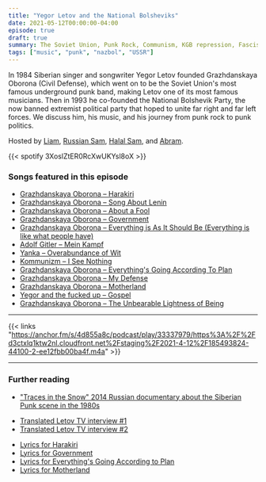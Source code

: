 ```yaml
---
title: "Yegor Letov and the National Bolsheviks"
date: 2021-05-12T00:00:00-04:00
episode: true
draft: true
summary: The Soviet Union, Punk Rock, Communism, KGB repression, Fascism, and more in this episode about Siberian singer and songwriter Yegor Letov
tags: ["music", "punk", "nazbol", "USSR"]
---
```


In 1984 Siberian singer and songwriter Yegor Letov founded Grazhdanskaya Oborona (Civil Defense), which went on to be the Soviet Union's most famous underground punk band, making Letov one of its most famous musicians. Then in 1993 he co-founded the National Bolshevik Party, the now banned extremist political party that hoped to unite far right and far left forces. We discuss him, his music, and his journey from punk rock to punk politics.

Hosted by [Liam](https://twitter.com/LegoRacers2), [Russian Sam](https://twitter.com/OverproducedPMC), [Halal Sam](https://twitter.com/halaljew), and [Abram](https://twitter.com/abnormcore).


{{< spotify 3XoslZtER0RcXwUKYsl8oX >}}

### Songs featured in this episode
* [Grazhdanskaya Oborona – Harakiri](https://www.youtube.com/watch?v=XaF0GB58G_A)
* [Grazhdanskaya Oborona – Song About Lenin](https://www.youtube.com/watch?v=c8RWxHnvxWI)
* [Grazhdanskaya Oborona – About a Fool](https://www.youtube.com/watch?v=z-dFAvux5Vg)
* [Grazhdanskaya Oborona – Government](https://www.youtube.com/watch?v=IXdUmBJQAKM)
* [Grazhdanskaya Oborona – Everything is As It Should Be (Everything is like what people have)](https://www.youtube.com/watch?v=c0bZVAJvEtk)
* [Adolf Gitler – Mein Kampf](https://www.youtube.com/watch?v=H_BoeI2-E4w)
* [Yanka – Overabundance of Wit](https://www.youtube.com/watch?v=ZB6VobpbxDE)
* [Kommunizm – I See Nothing](https://www.youtube.com/watch?v=XMtctSjB0Mo)
* [Grazhdanskaya Oborona – Everything's Going According To Plan](https://www.youtube.com/watch?v=XG7JRvtsh1U)
* [Grazhdanskaya Oborona – My Defense](https://www.youtube.com/watch?v=9Fg-fhuDd6Y)
* [Grazhdanskaya Oborona – Motherland](https://www.youtube.com/watch?v=QIRMDrVlkYM)
* [Yegor and the fucked up – Gospel](https://www.youtube.com/watch?v=KxyCLgvGsws)
* [Grazhdanskaya Oborona – The Unbearable Lightness of Being](https://www.youtube.com/watch?v=19yhVvO7RRY)

---

{{< links "https://anchor.fm/s/4d855a8c/podcast/play/33337979/https%3A%2F%2Fd3ctxlq1ktw2nl.cloudfront.net%2Fstaging%2F2021-4-12%2F185493824-44100-2-ee12fbb00ba4f.m4a" >}}

---

### Further reading
* ["Traces in the Snow" 2014 Russian documentary about the Siberian Punk scene in the 1980s](https://www.youtube.com/watch?v=LS-PyXXvA7E)
<!-- -->
* [Translated Letov TV interview #1](/letov/letov-interview-1/)
* [Translated Letov TV interview #2](/letov/letov-interview-2/) 
<!-- -->
* [Lyrics for Harakiri](/letov/harakiri/)
* [Lyrics for Government](/letov/government/)
* [Lyrics for Everything's Going According to Plan](/letov/everythings-going-according-to-plan/)
* [Lyrics for Motherland](/letov/motherland/)